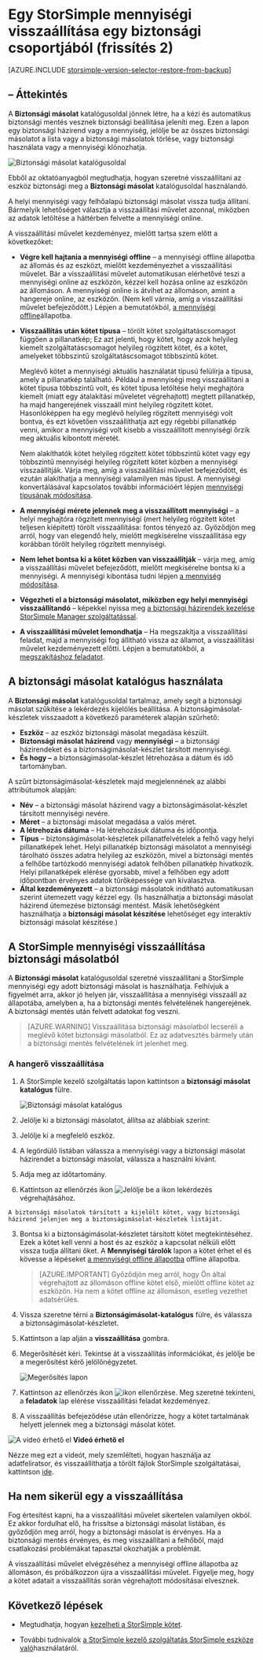 <properties 
   pageTitle="Egy StorSimple mennyiségi visszaállítása biztonsági másolatból |} Microsoft Azure"
   description="Megtudhatja, hogyan StorSimple kötet visszaállítása egy biztonsági csoportjából a StorSimple kezelő szolgáltatás biztonsági katalógusoldal használatával."
   services="storsimple"
   documentationCenter="NA"
   authors="SharS"
   manager="carmonm"
   editor="" />
<tags 
   ms.service="storsimple"
   ms.devlang="NA"
   ms.topic="article"
   ms.tgt_pltfrm="NA"
   ms.workload="TBD"
   ms.date="04/26/2016"
   ms.author="v-sharos" />

# <a name="restore-a-storsimple-volume-from-a-backup-set-update-2"></a>Egy StorSimple mennyiségi visszaállítása egy biztonsági csoportjából (frissítés 2)

[AZURE.INCLUDE [storsimple-version-selector-restore-from-backup](../../includes/storsimple-version-selector-restore-from-backup.md)]

## <a name="overview"></a>– Áttekintés

A **Biztonsági másolat** katalógusoldal jönnek létre, ha a kézi és automatikus biztonsági mentés vesznek biztonsági beállítása jeleníti meg. Ezen a lapon egy biztonsági házirend vagy a mennyiség, jelölje be az összes biztonsági másolatot a lista vagy a biztonsági másolatok törlése, vagy biztonsági használata vagy a mennyiségi klónozhatja.

 ![Biztonsági másolat katalógusoldal](./media/storsimple-restore-from-backup-set-u2/restore.png)

Ebből az oktatóanyagból megtudhatja, hogyan szeretné visszaállítani az eszköz biztonsági meg a **Biztonsági másolat** katalógusoldal használandó.

A helyi mennyiségi vagy felhőalapú biztonsági másolat vissza tudja állítani. Bármelyik lehetőséget választja a visszaállítási művelet azonnal, miközben az adatok letöltése a háttérben felvette a mennyiségi online. 

A visszaállítási művelet kezdeményez, mielőtt tartsa szem előtt a következőket:

- **Végre kell hajtania a mennyiségi offline** – a mennyiségi offline állapotba az állomás és az eszközt, mielőtt kezdeményezhet a visszaállítási művelet. Bár a visszaállítási művelet automatikusan elérhetővé teszi a mennyiségi online az eszközön, kézzel kell hozása online az eszközön az állomáson. A mennyiségi online is átvihet az állomáson, amint a hangereje online, az eszközön. (Nem kell várnia, amíg a visszaállítási művelet befejeződött.) Lépjen a bemutatókból, [a mennyiségi offline](storsimple-manage-volumes-u2.md#take-a-volume-offline)állapotba.

- **Visszaállítás után kötet típusa** – törölt kötet szolgáltatáscsomagot függően a pillanatkép; Ez azt jelenti, hogy kötet, hogy azok helyileg kiemelt szolgáltatáscsomagot helyileg rögzített kötet, és a kötet, amelyeket többszintű szolgáltatáscsomagot többszintű kötet.

    Meglévő kötet a mennyiségi aktuális használatát típusú felülírja a típusa, amely a pillanatkép található. Például a mennyiségi meg visszaállítani a kötet típusa többszintű volt, és kötet típusa letöltése helyi meghajtóra kiemelt (miatt egy átalakítási műveletet végrehajtott) megtett pillanatkép, ha majd hangerejének visszaáll mint helyileg rögzített kötet. Hasonlóképpen ha egy meglévő helyileg rögzített mennyiségi volt bontva, és ezt követően visszaállíthatja azt egy régebbi pillanatkép venni, amikor a mennyiségi volt kisebb a visszaállított mennyiségi őrzik meg aktuális kibontott méretét.

    Nem alakíthatók kötet helyileg rögzített kötet többszintű kötet vagy egy többszintű mennyiségi helyileg rögzített kötet közben a mennyiségi visszaállítják. Várja meg, amíg a visszaállítási művelet befejeződött, és ezután alakíthatja a mennyiségi valamilyen más típust. A mennyiségi konvertálásával kapcsolatos további információért lépjen [mennyiségi típusának módosítása](storsimple-manage-volumes-u2.md#change-the-volume-type). 

- **A mennyiségi mérete jelennek meg a visszaállított mennyiségi** – a helyi meghajtóra rögzített mennyiségi (mert helyileg rögzített kötet teljesen kiépített) törölt visszaállítása: fontos tényező az. Győződjön meg arról, hogy van elegendő hely, mielőtt megkísérelne visszaállítása egy korábban törölt helyileg rögzített mennyiségi. 

- **Nem lehet bontsa ki a kötet közben van visszaállítják** – várja meg, amíg a visszaállítási művelet befejeződött, mielőtt megkísérelne bontsa ki a mennyiségi. A mennyiségi kibontása tudni lépjen [a mennyiség módosítása](storsimple-manage-volumes-u2.md#modify-a-volume).

- **Végezheti el a biztonsági másolatot, miközben egy helyi mennyiségi visszaállítandó** – képekkel nyissa meg [a biztonsági házirendek kezelése StorSimple Manager szolgáltatással](storsimple-manage-backup-policies.md).

- **A visszaállítási művelet lemondhatja** – Ha megszakítja a visszaállítási feladat, majd a mennyiségi fog állítható vissza az államot, a visszaállítási művelet kezdeményezett előtti. Lépjen a bemutatókból, a [megszakításhoz feladatot](storsimple-manage-jobs-u2.md#cancel-a-job).

## <a name="how-to-use-the-backup-catalog"></a>A biztonsági másolat katalógus használata

A **Biztonsági másolat** katalógusoldal tartalmaz, amely segít a biztonsági másolat szűkítése a lekérdezés kijelölés beállítása. A biztonságimásolat-készletek visszaadott a következő paraméterek alapján szűrhető:

- **Eszköz** – az eszköz biztonsági másolat megadása készült.
- **Biztonsági másolat házirend** vagy **mennyiségi** – a biztonsági házirendeket és a biztonságimásolat-készlet társított mennyiségi.
- **És **hogy** –** a biztonságimásolat-készlet létrehozása a dátum és idő tartományban.

A szűrt biztonságimásolat-készletek majd megjelennének az alábbi attribútumok alapján:

- **Név** – a biztonsági másolat házirend vagy a biztonságimásolat-készlet társított mennyiségi nevére.
- **Méret** – a biztonsági másolat megadása a valós méret.
- **A létrehozás dátuma** – Ha létrehozásuk dátuma és időpontja. 
- **Típus** – biztonságimásolat-készletek pillanatfelvételek a felhő vagy helyi pillanatképek lehet. Helyi pillanatkép biztonsági másolatot a mennyiségi tárolható összes adatra helyileg az eszközön, mivel a biztonsági mentés a felhőbe tartózkodó mennyiségi adatok felhőben pillanatkép hivatkozik. Helyi pillanatképek elérése gyorsabb, mivel a felhőben egy adott időpontban érvényes adatok tűrőképessége van kiválasztva.
- **Által kezdeményezett** – a biztonsági másolatok indítható automatikusan szerint ütemezett vagy kézzel egy. (Is használhatja a biztonsági másolat házirend ütemezése biztonsági mentést. Másik lehetőségként használhatja a **biztonsági másolat készítése** lehetőséget egy interaktív biztonsági másolat készítése.)

## <a name="how-to-restore-your-storsimple-volume-from-a-backup"></a>A StorSimple mennyiségi visszaállítása biztonsági másolatból

A **Biztonsági másolat** katalógusoldal szeretné visszaállítani a StorSimple mennyiségi egy adott biztonsági másolat is használhatja. Felhívjuk a figyelmét arra, akkor jó helyen jár, visszaállítása a mennyiségi visszaáll az állapotába, amelyben a, ha a biztonsági mentés felvételének hangerejének. A biztonsági mentés után felvett adatokat fog veszni.

> [AZURE.WARNING] Visszaállítása biztonsági másolatból lecseréli a meglévő kötet biztonsági másolatból. Ez az adatvesztés bármely után a biztonsági mentés felvételének írt jelenhet meg.

### <a name="to-restore-your-volume"></a>A hangerő visszaállítása

1. A StorSimple kezelő szolgáltatás lapon kattintson a **biztonsági másolat katalógus** fülre.

    ![Biztonsági másolat katalógus](./media/storsimple-restore-from-backup-set-u2/restore.png)

2. Jelölje ki a biztonsági másolatot, állítsa az alábbiak szerint:
  1. Jelölje ki a megfelelő eszköz.
  2. A legördülő listában válassza a mennyiségi vagy a biztonsági másolat házirendet a biztonsági másolat, válassza a használni kívánt.
  3. Adja meg az időtartomány.
  4. Kattintson az ellenőrzés ikon ![Jelölje be a ikon](./media/storsimple-restore-from-backup-set-u2/HCS_CheckIcon.png) lekérdezés végrehajtásához.
 
    A biztonsági másolatok társított a kijelölt kötet, vagy biztonsági házirend jelenjen meg a biztonságimásolat-készletek listáját.

3. Bontsa ki a biztonságimásolat-készletet társított kötet megtekintéséhez. Ezek a kötet kell venni a host és az eszköz a kapcsolat nélküli előtt vissza tudja állítani őket. A **Mennyiségi tárolók** lapon a kötet érhet el és kövesse a lépéseket [a mennyiségi offline állapotba](storsimple-manage-volumes-u2.md#take-a-volume-offline) offline állapotba.

    > [AZURE.IMPORTANT] Győződjön meg arról, hogy Ön által végrehajtott az állomáson offline kötet első, mielőtt offline kötet az eszközön. Ha nem a kötet offline az állomáson, esetleg vezethet adatsérülés.

4. Vissza szeretne térni a **Biztonságimásolat-katalógus** fülre, és válassza a biztonságimásolat-készletet.

5. Kattintson a lap alján a **visszaállítása** gombra.

6. Megerősítését kéri. Tekintse át a visszaállítás információkat, és jelölje be a megerősítést kérő jelölőnégyzetet.

    ![Megerősítés lapon](./media/storsimple-restore-from-backup-set-u2/ConfirmRestore.png)

7. Kattintson az ellenőrzés ikon ![ikon ellenőrzése](./media/storsimple-restore-from-backup-set-u2/HCS_CheckIcon.png). Meg szeretné tekinteni, a **feladatok** lap elérése visszaállítási feladat kezdeményez. 

8. A visszaállítás befejeződése után ellenőrizze, hogy a kötet tartalmának helyett jelennek meg a biztonsági másolat kötet.

![A videó érhető el](./media/storsimple-restore-from-backup-set-u2/Video_icon.png) **Videó érhető el**

Nézze meg ezt a videót, mely szemlélteti, hogyan használja az adatfeliratsor, és visszaállíthatja a törölt fájlok StorSimple szolgáltatásai, kattintson [ide](https://azure.microsoft.com/documentation/videos/storsimple-recover-deleted-files-with-storsimple/).

## <a name="if-the-restore-fails"></a>Ha nem sikerül egy a visszaállítása

Fog értesítést kapni, ha a visszaállítási művelet sikertelen valamilyen okból. Ez akkor fordulhat elő, ha frissítse a biztonsági másolat listában, és győződjön meg arról, hogy a biztonsági másolat is érvényes. Ha a biztonsági mentés érvényes, és meg visszaállítani a felhőből, majd csatlakozási problémákat tapasztal okozhatják a problémát. 

A visszaállítási művelet elvégzéséhez a mennyiségi offline állapotba az állomáson, és próbálkozzon újra a visszaállítási művelet. Figyelje meg, hogy a kötet adatait a visszaállítás során végrehajtott módosításai elvesznek.

## <a name="next-steps"></a>Következő lépések

- Megtudhatja, hogyan [kezelheti a StorSimple kötet](storsimple-manage-volumes-u2.md).

- További tudnivalók [a StorSimple kezelő szolgáltatás StorSimple eszköze való](storsimple-manager-service-administration.md)használatáról.
